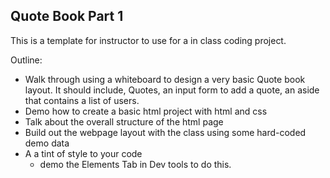 ## Quote Book Part 1

This is a template for instructor to use for a in class coding project.

Outline:

- Walk through using a whiteboard to design a very basic Quote book layout.  It should include, Quotes, an input form to add a quote, an aside that contains a list of users.
- Demo how to create a basic html project with html and css
- Talk about the overall structure of the html page
- Build out the webpage layout with the class using some hard-coded demo data
- A a tint of style to your code 
  - demo the Elements Tab in Dev tools to do this.


  
